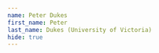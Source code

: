 ```yaml
--- 
name: Peter Dukes  
first_name: Peter 
last_name: Dukes (University of Victoria) 
hide: true 
--- 
```

 
 